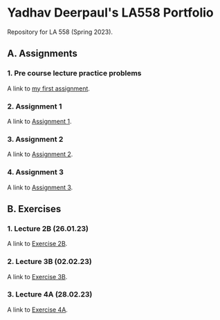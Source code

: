 # Yadhav Deerpaul's LA558 Portfolio

Repository for LA 558 (Spring 2023).

## A. Assignments

### 1. Pre course lecture practice problems

A link to [my first assignment](Exercises/2_candyObservation1.jpg).

### 2. Assignment 1

A link to [Assignment 1](Assignments/2.%20Assignment%201/description.html).

### 3. Assignment 2

A link to [Assignment 2](https://github.com/yadhav13/LA558_Yadhav_Deerpaul/blob/main/Assignments/3.%20Assignment%202/index.md).

### 4. Assignment 3

A link to [Assignment 3](https://github.com/yadhav13/LA558_Yadhav_Deerpaul/tree/main/Assignments/4.%20Assignment%203).

## B. Exercises

### 1. Lecture 2B (26.01.23)

A link to [Exercise 2B](Exercises/1_Exercise2B.md).

### 2. Lecture 3B (02.02.23)

A link to [Exercise 3B](Exercises/3_Exercise3B.html).

### 3. Lecture 4A (28.02.23)

A link to [Exercise 4A](Lectures/2_Lecture4A/ex4a.md).
